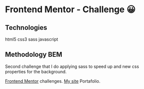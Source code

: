 # Frontend Mentor - Challenge 😀

## Technologies
html5
css3
sass 
javascript

## Methodology BEM 

Second challenge that I do applying sass to speed up and new css properties for the background.

[Frontend Mentor](https://www.frontendmentor.io) challenges.
[My site](https://www.volyauxui.cl) Portafolio.

